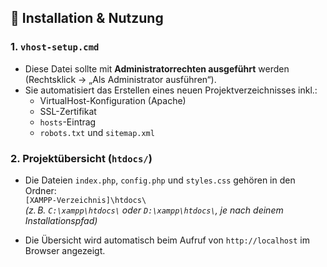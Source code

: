 ## 🔧 Installation & Nutzung

### 1. `vhost-setup.cmd`

- Diese Datei sollte mit **Administratorrechten ausgeführt** werden (Rechtsklick → „Als Administrator ausführen“).
- Sie automatisiert das Erstellen eines neuen Projektverzeichnisses inkl.:
  - VirtualHost-Konfiguration (Apache)
  - SSL-Zertifikat
  - `hosts`-Eintrag
  - `robots.txt` und `sitemap.xml`

### 2. Projektübersicht (`htdocs/`)

- Die Dateien `index.php`, `config.php` und `styles.css` gehören in den Ordner:  
  `[XAMPP-Verzeichnis]\htdocs\`  
  *(z. B. `C:\xampp\htdocs\` oder `D:\xampp\htdocs\`, je nach deinem Installationspfad)*

- Die Übersicht wird automatisch beim Aufruf von `http://localhost` im Browser angezeigt.
